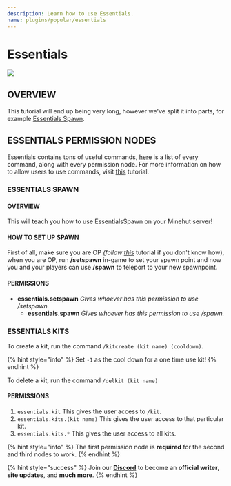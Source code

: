```yaml
---
description: Learn how to use Essentials.
name: plugins/popular/essentials
---
```


# Essentials

![](/essentialsx.png)

## OVERVIEW

This tutorial will end up being very long, however we've split it into parts, for example [Essentials Spawn](https://minehut.xyz/plugin/popular/essentials#essentials-spawn).

## ESSENTIALS PERMISSION NODES

Essentials contains tons of useful commands, [here](https://essinfo.xeya.me/permissions.html) is a list of every command, along with every permission node. For more information on how to allow users to use commands, visit [this](https://minehut.xyz/faq/ingame/permissions) tutorial.

### ESSENTIALS SPAWN

#### OVERVIEW

This will teach you how to use EssentialsSpawn on your Minehut server!

#### HOW TO SET UP SPAWN

First of all, make sure you are OP _\(follow_ [_this_](https://minehut.xyz/faq/ingame/op) tutorial if you don't know how\), when you are OP, run **/setspawn** in-game to set your spawn point and now you and your players can use **/spawn** to teleport to your new spawnpoint.

#### PERMISSIONS

-   **essentials.setspawn** _Gives whoever has this permission to use /setspawn._
    -   **essentials.spawn** _Gives whoever has this permission to use /spawn._

### ESSENTIALS KITS

To create a kit, run the command `/kitcreate (kit name) (cooldown)`.

{% hint style="info" %}
Set `-1` as the cool down for a one time use kit!
{% endhint %}

To delete a kit, run the command `/delkit (kit name)`

#### PERMISSIONS

1. `essentials.kit` This gives the user access to `/kit`.
2. `essentials.kits.(kit name)` This gives the user access to that particular kit.
3. `essentials.kits.*` This gives the user access to all kits.

{% hint style="info" %}
The first permission node is **required** for the second and third nodes to work.
{% endhint %}

{% hint style="success" %}
Join our [**Discord**](https://discord.gg/TYhH5bK) to become an **official writer**, **site updates**, and **much more**.
{% endhint %}
